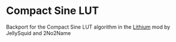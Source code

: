 # Compact Sine LUT

Backport for the Compact Sine LUT algorithm in the [Lithium](https://github.com/CaffeineMC/lithium-fabric) mod by JellySquid and 2No2Name